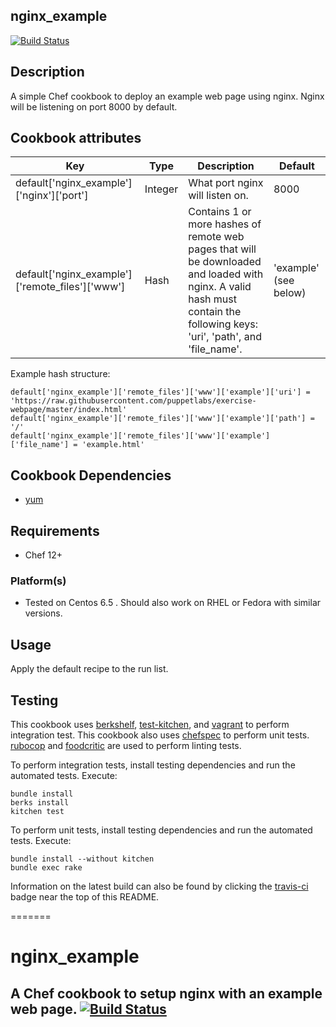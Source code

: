 ## nginx_example
[![Build Status](https://travis-ci.org/shinka81/nginx_example.svg?branch=master)](https://travis-ci.org/shinka81/nginx_example)

## Description
A simple Chef cookbook to deploy an example web page using nginx. Nginx will be listening on port 8000 by default.

## Cookbook attributes
|Key|Type|Description|Default|
|---|----|-----------|-------|
| default['nginx_example']['nginx']['port'] | Integer | What port nginx will listen on. | 8000 |
| default['nginx_example']['remote_files']['www'] | Hash | Contains 1 or more hashes of remote web pages that will be downloaded and loaded with nginx. A valid hash must contain the following keys: 'uri', 'path', and 'file_name'.| 'example' (see below) |

Example hash structure:
```
default['nginx_example']['remote_files']['www']['example']['uri'] = 'https://raw.githubusercontent.com/puppetlabs/exercise-webpage/master/index.html'
default['nginx_example']['remote_files']['www']['example']['path'] = '/'
default['nginx_example']['remote_files']['www']['example']['file_name'] = 'example.html'
```

## Cookbook Dependencies

* [yum]

## Requirements

* Chef 12+

### Platform(s)

* Tested on Centos 6.5 . Should also work on RHEL or Fedora with similar versions.

## Usage

Apply the default recipe to the run list.

## Testing

This cookbook uses [berkshelf], [test-kitchen], and [vagrant] to perform integration test.
This cookbook also uses [chefspec] to perform unit tests. [rubocop] and [foodcritic] are used to perform linting tests.

To perform integration tests, install testing dependencies and run the automated tests. Execute:

```
bundle install
berks install
kitchen test
```

To perform unit tests, install testing dependencies and run the automated tests. Execute:
```
bundle install --without kitchen
bundle exec rake
```
Information on the latest build can also be found by clicking the [travis-ci] badge near the top of this README.

[berkshelf]: http://berkshelf.com/
[test-kitchen]: http://kitchen.ci/
[vagrant]: https://www.vagrantup.com/
[yum]: https://github.com/chef-cookbooks/yum
[rubocop]: http://batsov.com/rubocop/
[foodcritic]: http://www.foodcritic.io/
[chefspec]: https://github.com/sethvargo/chefspec
[travis-ci]: https://travis-ci.org/
=======
# nginx_example
A Chef cookbook to setup nginx with an example web page.
[![Build Status](https://travis-ci.org/shinka81/nginx_example.svg?branch=master)](https://travis-ci.org/shinka81/nginx_example)
----------------
